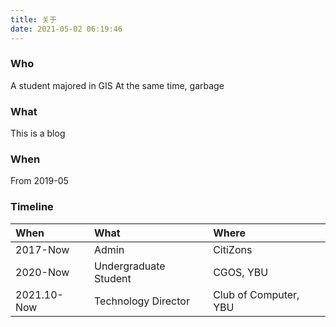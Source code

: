 ```yaml
---
title: 关于
date: 2021-05-02 06:19:46
---
```


### Who
A student majored in GIS
At the same time, garbage

### What
This is a blog

### When
From 2019-05

### Timeline
| When | What | Where |
| :--- | :--- | :--- |
| 2017-Now | Admin | CitiZons |
| 2020-Now | Undergraduate Student | CGOS, YBU |
| 2021.10-Now | Technology Director | Club of Computer, YBU |